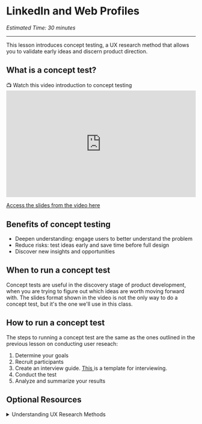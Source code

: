 # LinkedIn and Web Profiles
*Estimated Time: 30 minutes*

---

This lesson introduces concept testing, a UX research method that allows you to validate early ideas and discern product direction. 


## What is a concept test?
<aside>
  📺 Watch this video introduction to concept testing
 </aside>
 
 <div style="position: relative; padding-bottom: 56.25%; height: 0;">
  <iframe width="560" height="315" src="https://www.youtube.com/embed/BuwzaiU9Uoc" title="YouTube video player" frameborder="0" allow="accelerometer; autoplay; clipboard-write; encrypted-media; gyroscope; picture-in-picture; web-share" allowfullscreen style="position: absolute; top: 0; left: 0; width: 100%; height: 100%;"></iframe>
  </div>
 
 <a href="https://docs.google.com/presentation/d/1FRk2L-6ge5Ni8pXElg4pxkQNEASqW4fai2ZmRIZosIw/edit?usp=sharing" target="_blank"> Access the slides from the video here</a>
 
 
 
## Benefits of concept testing
- Deepen understanding: engage users to better understand the problem
- Reduce risks: test ideas early and save time before full design 
- Discover new insights and opportunities

## When to run a concept test
Concept tests are useful in the discovery stage of product development, when you are trying to figure out which ideas are worth moving forward with. The slides format shown in the video is not the only way to do a concept test, but it's the one we'll use in this class. 

## How to run a concept test
The steps to running a concept test are the same as the ones outlined in the previous lesson on conducting user reseach:

1. Determine your goals 
2. Recruit participants 
3. Create an interview guide. <a href="https://docs.google.com/document/d/15Yrog_oAWJWPjYYlOXfOp8AzBl11bWHeihO5_b00TkE/edit?usp=sharing" target="_blank"> This </a> is a template for interviewing. 
4. Conduct the test
5. Analyze and summarize your results



## Optional Resources

<details>
<summary>Understanding UX Research Methods</summary>

[How to Conduct a User Interview That Actually Uncovers Valuable Insights](https://www.shopify.com/partners/blog/user-interview)

[Writing a discussion guide for user interviews](https://about.gitlab.com/handbook/product/ux/ux-research/discussion-guide-user-interviews/)
</details>


